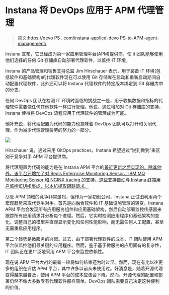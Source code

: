 # Instana 将 DevOps 应用于 APM 代理管理

> 原文:[https://devo PS . com/instana-applied-devo PS-to-APM-agent-management/](https://devops.com/instana-applies-devops-to-apm-agent-management/)

Instana 宣布，它已经成为第一家应用管理平台(APM)提供商，使 it 团队能够使用他们选择的任何 Git 存储库自动部署代理软件，以监控 IT 环境。

Instana 的产品管理和销售支持总监 Jim Hirschauer 表示，用于装备 IT 环境(包括软件和基础架构)的代理软件现在可以使用 Git 存储库在启动和重新启动期间自动配置代理软件，此外还可以将 Instana 代理软件的特定版本绑定到 Git 存储库中的分支。

任何 DevOps 团队在检测 IT 环境时面临的挑战之一是，用于收集数据和指标的代理软件需要像任何其他软件一样进行管理。他说，通过增加对 Git 存储库的支持，Instana 使得将 DevOps 流程应用于代理软件的管理成为可能。

他补充说，将代理配置为代码的能力也意味着 DevOps 团队可以打开和关闭代理，作为减少代理管理疲劳的努力的一部分。

![](../Images/7da48b63acad07cb5f8412ef874182d0.png)

Hirschauer 说，通过采用 GitOps practices，Instana 希望通过“说到做到”来区别于竞争对手 APM 平台提供商。

将代理配置为代码的能力是在 Instana APM 平台的[最近更新之后实现的，除其他外，该平台还增加了对 Redis Enterprise Monitoring Sensor、IBM MQ Monitoring Sensor 和 NGINX tracing 的支持，这些支持自动与 Instana 终端用户监控(EUM)集成，以本机提取跟踪请求。](https://www.instana.com/press-releases/instana-launches-enterprise-enhancements-to-help-organizations-manage-mission-critical-applications-more-effectively/)

尽管 APM 领域的竞争非常激烈，但作为一家初创公司，Instana 正试图利用两个宏观趋势来取代竞争对手。首先是向融合软件和 IT 基础设施管理的转变。Instana APM 平台会发现所有应用服务组件和应用基础架构，然后自动部署监控传感器来跟踪所有应用请求并分析每个进程。然后，它实时检测应用程序和基础架构的变化，调整自己的模型并直观显示变化和任何性能影响，而无需任何人工配置，甚至无需重启应用程序。

第二个趋势是微服务的兴起。过去，由于部署代理软件的成本，IT 团队使用 APM 平台仅监控他们最关键的应用程序。然而，鉴于基于微服务的应用固有的复杂性，IT 团队正在更广泛地采用 APM 平台来监控依赖性。

现在说 APM 平台大战的最新一轮将如何结束还为时过早。然而，现在有比以往更多的组织在评估 APM 平台，其中许多以前从未使用过。好消息是，随着开源代理变得越来越普及，使用 APM 平台的成本应该会下降。然而，开源代理的配置和部署仍然不像大多数专有代理软件那样简单。DevOps 团队需要自己决定这种便利的价值。